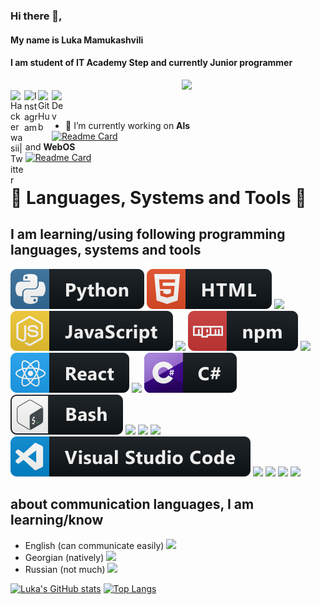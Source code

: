 ### Hi there 👋,
#### My name is Luka Mamukashvili
#### I am student of IT Academy Step and currently Junior programmer

<img align='right' src="https://media.giphy.com/media/M9gbBd9nbDrOTu1Mqx/giphy.gif" width="230">
<br/>
<a href="https://twitter.com/3drx6FrkfCtpyHI">
  <img align="left" alt="Hackerwasii| Twitter" width="22px" src="https://cdn.jsdelivr.net/npm/simple-icons@v3/icons/twitter.svg" />
</a>
<a href="https://www.instagram.com/blue_reaper_gaming">
  <img align="left" alt="Instagram" width="22px" src="https://cdn.jsdelivr.net/npm/simple-icons@v3/icons/instagram.svg" />
</a>
<a href="https://github.com/UltraStudioLTD">
  <img align="left" alt="GitHub" width="22px" src="https://cdn.jsdelivr.net/npm/simple-icons@3.5.0/icons/github.svg" />
</a>
<!--
<a href="https://wa.link/p5a9ku">
  <img align="left" alt="whatsapp" width="22px" src="https://cdn.jsdelivr.net/npm/simple-icons@3.5.0/icons/whatsapp.svg" />
</a>
-->
<a href="https://dev.to/ultrastudio">
  <img align="left" alt="Dev" width="22px" src="https://cdn.jsdelivr.net/npm/simple-icons@3.5.0/icons/dev-dot-to.svg" />
</a>
<br/>
<br/>

- 🔭 I’m currently working on **Als** <br/> [![Readme Card](https://github-readme-stats.vercel.app/api/pin/?username=UltraStudioLTD&repo=Als)](https://github.com/UltraStudioLTD/Als) <br/>
  and **WebOS** <br/> [![Readme Card](https://github-readme-stats.vercel.app/api/pin/?username=UltraStudioLTD&repo=WebOS)](https://github.com/UltraStudioLTD/WebOS)


# 🌱 Languages, Systems and Tools 🌱
## I am learning/using following programming languages, systems and tools
[![Python](https://raw.githubusercontent.com/bornmay/bornmay/master/svg/dev/languages/python.svg)](https://www.python.org/) [![HTML (HyperText Markup Language)](https://raw.githubusercontent.com/bornmay/bornmay/master/svg/dev/languages/html.svg)](https://html.com/) <a href="https://www.w3schools.com/Css/"><img src="https://shields.io/badge/%20-CSS-black?logo=css3&labelColor=cyan&logoColor=white&style=flat" height="30"></a> [![JS (JavaScript) vanilla](https://raw.githubusercontent.com/bornmay/bornmay/master/svg/dev/languages/js.svg)](https://javascript.com/) <a href="https://www.nodejs.org"><img src="https://shields.io/badge/%20-Node%20JS-black?logo=node-dot-js&labelColor=green&logoColor=white&style=flat" height="30"></a> [![npm](https://raw.githubusercontent.com/bornmay/bornmay/master/svg/dev/services/npm.svg)](https://www.npmjs.com/) <a href="https://jquery.com"><img src="https://shields.io/badge/%20-jQuery-black?logo=jquery&labelColor=yellow&logoColor=white&style=flat" height="30"></a> [![ReactJS/React = JavaScript framework/library](https://raw.githubusercontent.com/bornmay/bornmay/master/svg/dev/frameworks/react.svg)](https://reactjs.org/) <a href="https://www.php.net/"><img src="https://shields.io/badge/%20-PHP-black?logo=php&labelColor=purple&logoColor=white&style=flat" height="30"></a> [![C# (CSharp)](https://raw.githubusercontent.com/bornmay/bornmay/master/svg/dev/languages/csharp.svg)](https://docs.microsoft.com/en-us/dotnet/csharp/) [![Bash (Bourne Again Shell)](https://raw.githubusercontent.com/bornmay/bornmay/master/svg/dev/tools/bash.svg)](https://www.gnu.org/software/bash/) <a href="https://www.vim.org/"><img src="https://shields.io/badge/%20-Vim-black?logo=vim&labelColor=green&logoColor=white&style=flat" height="30"></a> <a href="https://www.nano-editor.org/"><img src="https://shields.io/badge/%20-Gnu Nano-black?logo=gnu&labelColor=white&logoColor=black&style=flat" height="30"></a> <a href="https://www.https://www.sublimetext.com/./"><img src="https://shields.io/badge/%20-Sublime Text-black?logo=sublime-text&labelColor=yellow&logoColor=white&style=flat" height="30"></a> [![Visual Studio Code](https://raw.githubusercontent.com/bornmay/bornmay/master/svg/dev/tools/visualstudio_code.svg)](https://code.visualstudio.com/) <a href="https://www.visualstudio.microsoft.com/"><img src="https://shields.io/badge/%20-Visual Studio-black?logo=visual-studio&labelColor=purple&logoColor=white&style=flat" height="30"></a> <a href="https://www.replit.com/"><img src="https://shields.io/badge/%20-Repl it-black?logo=repl-dot-it&labelColor=gray&logoColor=white&style=flat" height="30"></a> <a href="https://www.ubuntu.com/"><img src="https://shields.io/badge/%20-Ubuntu 20.04 (WSL)-black?logo=ubuntu&labelColor=orange&logoColor=white&style=flat" height="30"></a> <a href="https://www.microsoft.com/en-us/software-download/windows10"><img src="https://shields.io/badge/%20-Windows 10-black?logo=windows&labelColor=darkcyan&logoColor=white&style=flat" height="30"></a>

## about communication languages, I am learning/know
- English (can communicate easily) <kbd><img src="https://upload.wikimedia.org/wikipedia/en/a/a4/Flag_of_the_United_States.svg" height="26"></kbd>
- Georgian (natively) <kbd><img src="https://upload.wikimedia.org/wikipedia/commons/0/0f/Flag_of_Georgia.svg" height="26"></kbd>
- Russian (not much) <kbd><img src="https://upload.wikimedia.org/wikipedia/en/f/f3/Flag_of_Russia.svg" height="26"></kbd>

[![Luka's GitHub stats](https://github-readme-stats.vercel.app/api?username=UltraStudioLTD&show_icons=true&theme=radical)](https://github.com/UltraStudioLTD/)
[![Top Langs](https://github-readme-stats.vercel.app/api/top-langs/?username=UltraStudioLTD&layout=compact)](https://github.com/UltraStudioLTD/)

<!--
**UltraStudioLTD/UltraStudioLTD** is a ✨ _special_ ✨ repository because its `README.md` (this file) appears on your GitHub profile.

Here are some ideas to get you started:

- 🔭 I’m currently working on Als
- 🌱 I’m currently learning C# (CSharp) and Bash
- 👯 I’m looking to collaborate on ...
- 🤔 I’m looking for help with ...
- 💬 Ask me about ...
- 📫 How to reach me: ...
- 😄 Pronouns: ...
- ⚡ Fun fact: ...
-->
